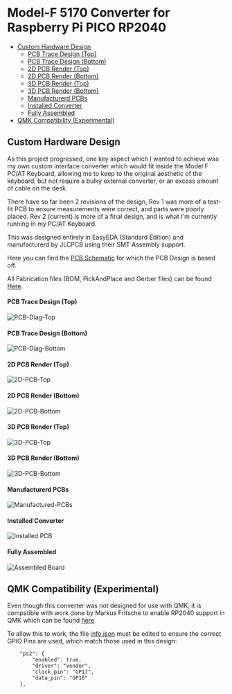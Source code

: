 # Model-F 5170 Converter for Raspberry Pi PICO RP2040

- [Custom Hardware Design](#custom-hardware-design)
    - [PCB Trace Design (Top)](#pcb-trace-design-top)
    - [PCB Trace Design (Bottom)](#pcb-trace-design-bottom)
    - [2D PCB Render (Top)](#2d-pcb-render-top)
    - [2D PCB Render (Bottom)](#2d-pcb-render-bottom)
    - [3D PCB Render (Top)](#3d-pcb-render-top)
    - [3D PCB Render (Bottom)](#3d-pcb-render-bottom)
    - [Manufacturerd PCBs](#manufacturerd-pcbs)
    - [Installed Converter](#installed-converter)
    - [Fully Assembled](#fully-assembled)
- [QMK Compatibility (Experimental)](#qmk-compatibility-experimental)


## Custom Hardware Design

As this project progressed, one key aspect which I wanted to achieve was my own custom interface converter which would fit inside the Model F PC/AT Keyboard, allowing me to keep to the original aesthetic of the keyboard, but not require a bulky external converter, or an excess amount of cable on the desk.

There have so far been 2 revisions of the design, Rev 1 was more of a test-fit PCB to ensure measurements were correct, and parts were poorly placed.  Rev 2 (current) is more of a final design, and is what I'm currently running in my PC/AT Keyboard.

This was designed entirely in EasyEDA (Standard Edition) and manufacturerd by JLCPCB using their SMT Assembly support.

Here you can find the [PCB Schematic](Schematic.pdf) for which the PCB Design is based off.

All Fabrication files (BOM, PickAndPlace and Gerber files) can be found [Here](fabrication).

#### PCB Trace Design (Top)
![PCB-Diag-Top](PCB-Diag-Top.png)

#### PCB Trace Design (Bottom)
![PCB-Diag-Bottom](PCB-Diag-Bottom.png)

#### 2D PCB Render (Top)
![2D-PCB-Top](2D-PCB-Top.png)

#### 2D PCB Render (Bottom)
![2D-PCB-Bottom](2D-PCB-Bottom.png)

#### 3D PCB Render (Top)
![3D-PCB-Top](3D-PCB-Top.png)

#### 3D PCB Render (Bottom)
![3D-PCB-Bottom](3D-PCB-Bottom.png)

#### Manufacturerd PCBs
![Manufactured-PCBs](jlcpcb-boards.png)

#### Installed Converter
![Installed PCB](installed-board.png)

#### Fully Assembled
![Assembled Board](assembled_6450225_1.png)

## QMK Compatibility (Experimental)
Even though this converter was not designed for use with QMK, it is compatible with work done by Markus Fritsche to enable RP2040 support in QMK which can be found [here](https://github.com/marfrit/qmk_firmware/tree/pio_ps2_converter/keyboards/converter/pio_ps2_converter)

To allow this to work, the file [info.json](https://github.com/marfrit/qmk_firmware/blob/pio_ps2_converter/keyboards/converter/pio_ps2_converter/info.json) must be edited to ensure the correct GPIO Pins are used, which match those used in this design:

```
    "ps2": {
        "enabled": true,
        "driver": "vendor",
        "clock_pin": "GP17",
        "data_pin": "GP16"
    },
```
